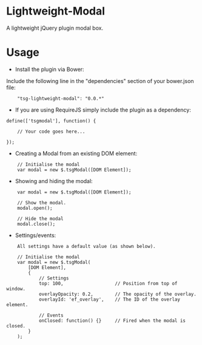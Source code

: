 Lightweight-Modal
=================

A lightweight jQuery plugin modal box.

# Usage

* Install the plugin via Bower:

Include the following line in the "dependencies" section of your bower.json file:
```
    "tsg-lightweight-modal": "0.0.*"
```
* If you are using RequireJS simply include the plugin as a dependency:
```
define(['tsgmodal'], function() {

    // Your code goes here...

});
```
* Creating a Modal from an existing DOM element:
```
    // Initialise the modal
    var modal = new $.tsgModal([DOM Element]);
```
* Showing and hiding the modal:
```
    var modal = new $.tsgModal([DOM Element]);

    // Show the modal.
    modal.open();

    // Hide the modal
    modal.close();
```
* Settings/events:
```
    All settings have a default value (as shown below).

    // Initialise the modal
    var modal = new $.tsgModal(
        [DOM Element],
        {
            // Settings
            top: 100,                   // Position from top of window.
            overlayOpacity: 0.2,        // The opacity of the overlay.
            overlayId: 'ef_overlay',    // The ID of the overlay element.

            // Events
            onClosed: function() {}     // Fired when the modal is closed.
        }
    );
```